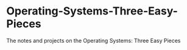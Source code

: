 # Operating-Systems-Three-Easy-Pieces
The notes and projects on the Operating Systems: Three Easy Pieces
